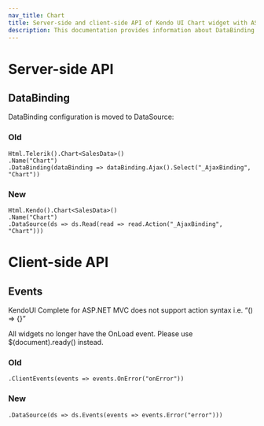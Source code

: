 ```yaml
---
nav_title: Chart
title: Server-side and client-side API of Kendo UI Chart widget with ASP.NET MVC
description: This documentation provides information about DataBinding configuration of Kendo UI Chart component, as well as events which are supported in the client-side API.
---
```


# Server-side API

## DataBinding

DataBinding configuration is moved to DataSource:

### Old
    Html.Telerik().Chart<SalesData>()
    .Name("Chart")
    .DataBinding(dataBinding => dataBinding.Ajax().Select("_AjaxBinding", "Chart"))

### New
    Html.Kendo().Chart<SalesData>()
    .Name("Chart")
    .DataSource(ds => ds.Read(read => read.Action("_AjaxBinding", "Chart")))

# Client-side API

## Events

KendoUI Complete for ASP.NET MVC does not support action syntax i.e. “() => {}”

All widgets no longer have the OnLoad event. Please use $(document).ready() instead.

### Old
    .ClientEvents(events => events.OnError("onError"))

### New
    .DataSource(ds => ds.Events(events => events.Error("error")))
